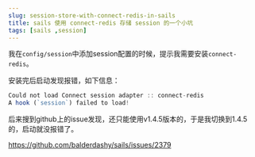 ```yaml
---
slug: session-store-with-connect-redis-in-sails
title: sails 使用 connect-redis 存储 session 的一个小坑
tags: [sails ,session]
---
```


我在`config/session`中添加session配置的时候，提示我需要安装`connect-redis`。

安装完后启动发现报错，如下信息：
```js
Could not load Connect session adapter :: connect-redis
A hook (`session`) failed to load!
```

后来搜到github上的issue发现，还只能使用v1.4.5版本的，于是我切换到1.4.5的，启动就没报错了。

https://github.com/balderdashy/sails/issues/2379
